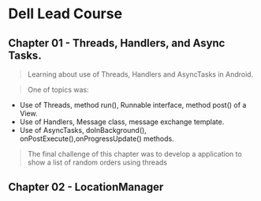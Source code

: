 # Dell Lead Course
 
## Chapter 01 - Threads, Handlers, and Async Tasks.

> Learning about use of Threads, Handlers and AsyncTasks in Android. 

> One of topics was: 
- Use of Threads, method run(), Runnable interface, method post() of a View.
- Use of Handlers, Message class, message exchange template.
- Use of AsyncTasks, doInBackground(), onPostExecute(),onProgressUpdate() methods.


> The final challenge of this chapter was to develop a application to show a list of random orders
using threads


## Chapter 02 - LocationManager
